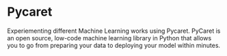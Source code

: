 # Pycaret
Experiementing different Machine Learning works using Pycaret. PyCaret is an open source, low-code machine learning library in Python that allows you to go from preparing your data to deploying your model within minutes.
